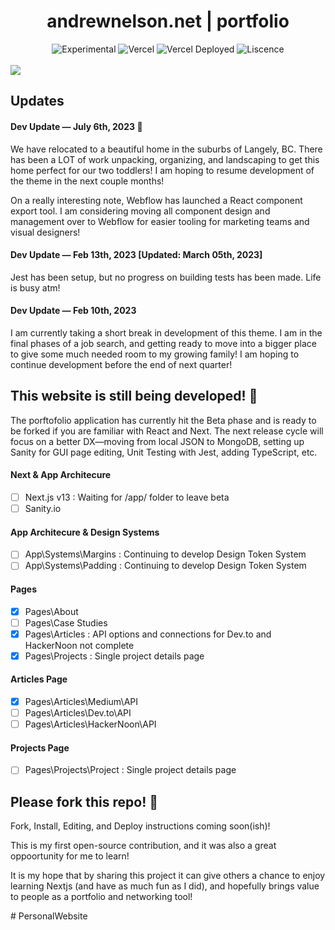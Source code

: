 
<div align="center">
  <h1>andrewnelson.net | portfolio</h1>
  <p></p>
  <img src="https://img.shields.io/badge/stability-beta-blue.svg" alt="Experimental">
  <img src="https://vercelbadge.vercel.app/api/atlamors/portfolio-theme" alt="Vercel">
  <img src="https://therealsujitk-vercel-badge.vercel.app/?app=portfolio-theme-jqe0jhmif-atlamors.vercel.app" alt="Vercel Deployed">
  <img src="https://img.shields.io/github/license/atlamors/portfolio-theme" alt="Liscence">
  <br><br>
</div>

<img src="https://www.andrewnelson.net/img/preview.png">

## Updates
#### Dev Update — July 6th, 2023 🥰
We have relocated to a beautiful home in the suburbs of Langely, BC. There has been a LOT of work unpacking, organizing, and landscaping to get this home perfect for our two toddlers! I am hoping to resume development of the theme in the next couple months!

On a really interesting note, Webflow has launched a React component export tool. I am considering moving all component design and management over to Webflow for easier tooling for marketing teams and visual designers! 
#### Dev Update — Feb 13th, 2023 [Updated: March 05th, 2023]
Jest has been setup, but no progress on building tests has been made. Life is busy atm! 
#### Dev Update — Feb 10th, 2023
I am currently taking a short break in development of this theme. I am in the final phases of a job search, and getting ready to move into a bigger place to give some much needed room to my growing family! I am hoping to continue development before the end of next quarter!

## This website is still being developed! 🥳
The porftofolio application has currently hit the Beta phase and is ready to be forked if you are familiar with React and Next. The next release cycle will focus on a better DX—moving from local JSON to MongoDB, setting up Sanity for GUI page editing, Unit Testing with Jest, adding TypeScript, etc.

#### Next & App Architecure
- [ ] Next.js v13 : Waiting for /app/ folder to leave beta
- [ ] Sanity.io

#### App Architecure & Design Systems
- [ ] App\Systems\Margins : Continuing to develop Design Token System
- [ ] App\Systems\Padding : Continuing to develop Design Token System

#### Pages
- [x] Pages\About
- [ ] Pages\Case Studies
- [x] Pages\Articles : API options and connections for Dev.to and HackerNoon not complete
- [x] Pages\Projects : Single project details page

#### Articles Page
- [x] Pages\Articles\Medium\API
- [ ] Pages\Articles\Dev.to\API
- [ ] Pages\Articles\HackerNoon\API

#### Projects Page
- [ ] Pages\Projects\Project : Single project details page


## Please fork this repo! 🦄

Fork, Install, Editing, and Deploy instructions coming soon(ish)!

This is my first open-source contribution, and it was also a great oppoortunity for me to learn! 

It is my hope that by sharing this project it can give others a chance to enjoy learning Nextjs (and have as much fun as I did), and hopefully brings value to people as a portfolio and networking tool!


#   P e r s o n a l W e b s i t e  
 